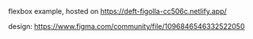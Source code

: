 flexbox example, hosted on https://deft-figolla-cc506c.netlify.app/

design: https://www.figma.com/community/file/1096846546332522050
